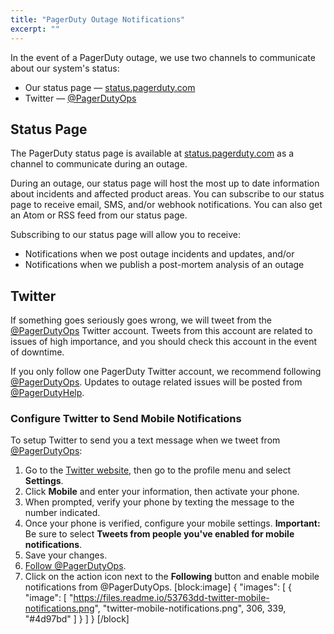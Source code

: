 ```yaml
---
title: "PagerDuty Outage Notifications"
excerpt: ""
---
```

In the event of a PagerDuty outage, we use two channels to communicate about our system's status:

* Our status page — [status.pagerduty.com](https://status.pagerduty.com/)
* Twitter — [@PagerDutyOps](https://twitter.com/PagerDutyOps)

## Status Page

The PagerDuty status page is available at [status.pagerduty.com](https://status.pagerduty.com/) as a channel to communicate during an outage.

During an outage, our status page will host the most up to date information about incidents and affected product areas. You can subscribe to our status page to receive email, SMS, and/or webhook notifications. You can also get an Atom or RSS feed from our status page.

Subscribing to our status page will allow you to receive:

* Notifications when we post outage incidents and updates, and/or
* Notifications when we publish a post-mortem analysis of an outage

## Twitter

If something goes seriously goes wrong, we will tweet from the [@PagerDutyOps](https://twitter.com/PagerDutyOps) Twitter account. Tweets from this account are related to issues of high importance, and you should check this account in the event of downtime.

If you only follow one PagerDuty Twitter account, we recommend following [@PagerDutyOps](https://twitter.com/PagerDutyOps). Updates to outage related issues will be posted from [@PagerDutyHelp](https://twitter.com/PagerDutyHelp).

### Configure Twitter to Send Mobile Notifications

To setup Twitter to send you a text message when we tweet from [@PagerDutyOps](https://twitter.com/PagerDutyOps):

1. Go to the [Twitter website](https://twitter.com/), then go to the profile menu and select **Settings**. 
2. Click **Mobile** and enter your information, then activate your phone.
3. When prompted, verify your phone by texting the message to the number indicated.
4. Once your phone is verified, configure your mobile settings.
**Important:** Be sure to select **Tweets from people you've enabled for mobile notifications**.
5. Save your changes.
6. [Follow @PagerDutyOps](https://twitter.com/intent/follow?screen_name=PagerDutyOps).
7. Click on the action icon next to the **Following** button and enable mobile notifications from @PagerDutyOps.
[block:image]
{
  "images": [
    {
      "image": [
        "https://files.readme.io/53763dd-twitter-mobile-notifications.png",
        "twitter-mobile-notifications.png",
        306,
        339,
        "#4d97bd"
      ]
    }
  ]
}
[/block]